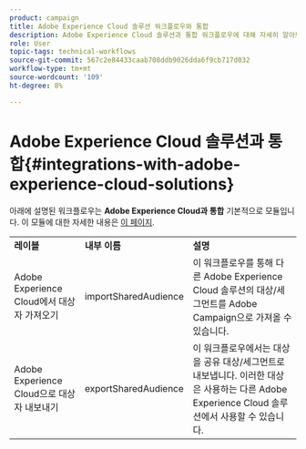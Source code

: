 ```yaml
---
product: campaign
title: Adobe Experience Cloud 솔루션 워크플로우와 통합
description: Adobe Experience Cloud 솔루션과 통합 워크플로우에 대해 자세히 알아보기
role: User
topic-tags: technical-workflows
source-git-commit: 567c2e84433caab708ddb9026dda6f9cb717d032
workflow-type: tm+mt
source-wordcount: '109'
ht-degree: 8%

---
```



# Adobe Experience Cloud 솔루션과 통합{#integrations-with-adobe-experience-cloud-solutions}

아래에 설명된 워크플로우는 **Adobe Experience Cloud과 통합** 기본적으로 모듈입니다. 이 모듈에 대한 자세한 내용은 [이 페이지](../../v8/connect/integration.md).

<table> 
 <tbody> 
  <tr> 
   <td> <strong>레이블</strong><br /> </td> 
   <td> <strong>내부 이름</strong><br /> </td> 
   <td> <strong>설명</strong><br /> </td> 
  </tr> 
  <tr> 
   <td> <span class="uicontrol">Adobe Experience Cloud에서 대상자 가져오기</span> <br /> </td> 
   <td> <span class="uicontrol">importSharedAudience</span> <br /> </td> 
   <td> 이 워크플로우를 통해 다른 Adobe Experience Cloud 솔루션의 대상/세그먼트를 Adobe Campaign으로 가져올 수 있습니다.<br /> </td> 
  </tr> 
  <tr> 
   <td> <span class="uicontrol">Adobe Experience Cloud으로 대상자 내보내기</span> <br /> </td> 
   <td> <span class="uicontrol">exportSharedAudience</span> <br /> </td> 
   <td> 이 워크플로우에서는 대상을 공유 대상/세그먼트로 내보냅니다. 이러한 대상은 사용하는 다른 Adobe Experience Cloud 솔루션에서 사용할 수 있습니다.<br /> </td> 
  </tr> 
 </tbody> 
</table>

